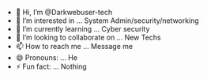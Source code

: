 - 👋 Hi, I’m @Darkwebuser-tech
- 👀 I’m interested in ... System Admin/security/networking
- 🌱 I’m currently learning ... Cyber security
- 💞️ I’m looking to collaborate on ... New Techs
- 📫 How to reach me ... Message me
- 😄 Pronouns: ... He
- ⚡ Fun fact: ... Nothing 

<!---
Darkwebuser-tech/Darkwebuser-tech is a ✨ special ✨ repository because its `README.md` (this file) appears on your GitHub profile.
You can click the Preview link to take a look at your changes.
--->
